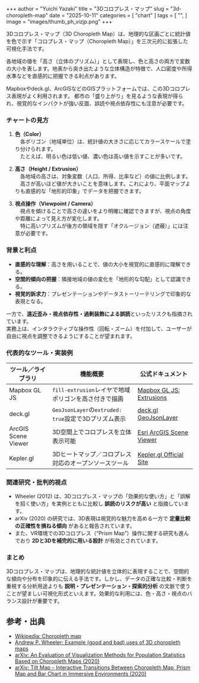 +++
author = "Yuichi Yazaki"
title = "3Dコロプレス・マップ"
slug = "3d-choropleth-map"
date = "2025-10-11"
categories = [
    "chart"
]
tags = [
    "",
]
image = "images/thumb_ph_vizjp.png"
+++

3Dコロプレス・マップ（3D Choropleth Map）は、地理的な区画ごとに統計値を色で示す「コロプレス・マップ（Choropleth Map）」を三次元的に拡張した可視化手法です。

各地域の値を「高さ（立体のプリズム）」として表現し、色と高さの両方で変数の大小を表します。地表から突き出たような立体構造が特徴で、人口密度や所得水準などを直感的に把握できる利点があります。

<!--more-->


Mapboxやdeck.gl、ArcGISなどのGISプラットフォームでは、この3Dコロプレス表現がよく利用されます。
都市の「盛り上がり」を見るような表現が得られ、視覚的なインパクトが強い反面、誤読や視点依存性にも注意が必要です。



### チャートの見方

1. **色（Color）**  
　各ポリゴン（地域単位）は、統計値の大きさに応じてカラースケールで塗り分けられます。  
　たとえば、明るい色は低い値、濃い色は高い値を示すことが多いです。

2. **高さ（Height / Extrusion）**  
　各地域の高さは、対象変数（人口、所得、比率など）の値に比例します。  
　高さが高いほど値が大きいことを意味します。これにより、平面マップよりも直感的な「地形的印象」でデータを把握できます。

3. **視点操作（Viewpoint / Camera）**  
　視点を傾けることで高さの違いをより明確に確認できますが、視点の角度や距離によって見え方が変化します。  
　特に高いプリズムが後方の領域を隠す「オクルージョン（遮蔽）」には注意が必要です。



### 背景と利点

- **直感的な理解**：高さを用いることで、値の大小を視覚的に直感的に理解できる。  
- **空間的傾向の把握**：隣接地域の値の変化を「地形的な勾配」として認識できる。  
- **視覚的訴求力**：プレゼンテーションやデータストーリーテリングで印象的な表現となる。

一方で、**遠近歪み・視点依存性・過剰装飾による誤読**といったリスクも指摘されています。  
実務上は、インタラクティブな操作性（回転・ズーム）を付加して、ユーザーが自由に視点を調整できるようにすることが望まれます。



### 代表的なツール・実装例

| ツール／ライブラリ | 機能概要 | 公式ドキュメント |
|----------------------|-----------|------------------|
| Mapbox GL JS | `fill-extrusion`レイヤで地域ポリゴンを高さ付きで描画 | [Mapbox GL JS: Extrusions](https://docs.mapbox.com/mapbox-gl-js/example/3d-extrusion-floorplan/) |
| deck.gl | `GeoJsonLayer`の`extruded: true`設定で3Dプリズム表示 | [deck.gl GeoJsonLayer](https://deck.gl/docs/api-reference/layers/geojson-layer) |
| ArcGIS Scene Viewer | 3D空間上でコロプレスを立体表示可能 | [Esri ArcGIS Scene Viewer](https://www.esri.com/en-us/arcgis/products/arcgis-scene-viewer/overview) |
| Kepler.gl | 3Dヒートマップ／コロプレス対応のオープンソースツール | [Kepler.gl Official Site](https://kepler.gl/) |



### 関連研究・批判的視点

- Wheeler (2012) は、3Dコロプレス・マップの「効果的な使い方」と「誤解を招く使い方」を実例とともに比較し **誤読のリスクが高い** と指摘しています。  
- arXiv (2020) の研究では、3D表現は視覚的な魅力を高める一方で **定量比較の正確性を損ねる傾向** があると報告されています。  
- また、VR環境での3Dコロプレス（“Prism Map”）操作に関する研究も進んでおり **2Dと3Dを補完的に用いる設計** が有効とされています。



### まとめ

3Dコロプレス・マップは、地理的な統計値を立体的に表現することで、空間的な傾向や分布を印象的に伝える手法です。しかし、データの正確な比較・判断を重視する分析用途よりも **説明・プレゼンテーション・探索的分析** の文脈で使うことが望ましい可視化形式といえます。効果的な利用には、色・高さ・視点のバランス設計が重要です。



## 参考・出典

- [Wikipedia: Choropleth map](https://en.wikipedia.org/wiki/Choropleth_map)
- [Andrew P. Wheeler: Example (good and bad) uses of 3D choropleth maps](https://andrewpwheeler.com/2012/01/29/example-good-and-bad-uses-of-3d-choropleth-maps/)
- [arXiv: An Evaluation of Visualization Methods for Population Statistics Based on Choropleth Maps (2020)](https://arxiv.org/abs/2005.00324)
- [arXiv: Tilt Map – Interactive Transitions Between Choropleth Map, Prism Map and Bar Chart in Immersive Environments (2020)](https://arxiv.org/abs/2006.14120)
